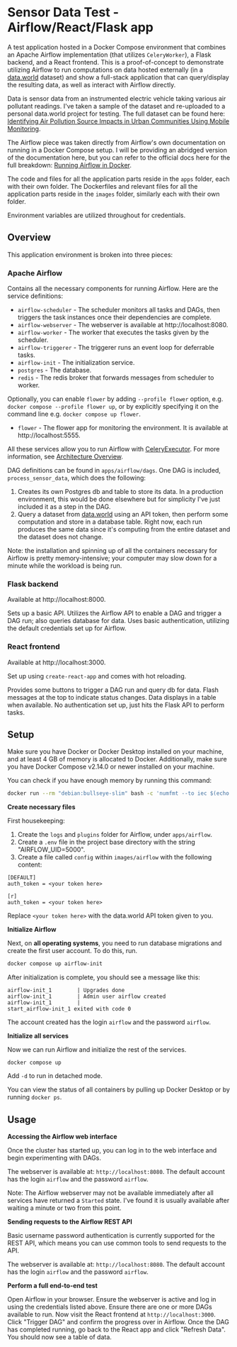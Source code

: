 # Sensor Data Test - Airflow/React/Flask app

A test application hosted in a Docker Compose environment that combines an Apache Airflow implementation (that utilizes `CeleryWorker`), a Flask backend, and a React frontend. This is a proof-of-concept to demonstrate utilizing Airflow to run computations on data hosted externally (in a [data.world](https://data.world) dataset) and show a full-stack application that can query/display the resulting data, as well as interact with Airflow directly.

Data is sensor data from an instrumented electric vehicle taking various air pollutant readings. I've taken a sample of the dataset and re-uploaded to a personal data.world project for testing. The full dataset can be found here: [Identifying Air Pollution Source Impacts in Urban Communities Using Mobile Monitoring](https://data.world/us-epa-gov/124206c8-26a9-435b-9f6c-7cb0d830fbc2).

The Airflow piece was taken directly from Airflow's own documentation on running in a Docker Compose setup. I will be providing an abridged version of the documentation here, but you can refer to the official docs here for the full breakdown: [Running Airflow in Docker](https://airflow.apache.org/docs/apache-airflow/stable/howto/docker-compose/index.html).

The code and files for all the application parts reside in the `apps` folder, each with their own folder. The Dockerfiles and relevant files for all the application parts reside in the `images` folder, similarly each with their own folder.

Environment variables are utilized throughout for credentials.

## Overview

This application environment is broken into three pieces:

### Apache Airflow

Contains all the necessary components for running Airflow. Here are the service definitions:

- `airflow-scheduler` - The scheduler monitors all tasks and DAGs, then triggers the task instances once their dependencies are complete.
- `airflow-webserver` - The webserver is available at http://localhost:8080.
- `airflow-worker` - The worker that executes the tasks given by the scheduler.
- `airflow-triggerer` - The triggerer runs an event loop for deferrable tasks.
- `airflow-init` - The initialization service.
- `postgres` - The database.
- `redis` - The redis broker that forwards messages from scheduler to worker.

Optionally, you can enable `flower` by adding `--profile flower` option, e.g. `docker compose --profile flower up`, or by explicitly specifying it on the command line e.g. `docker compose up flower`.

- `flower` - The flower app for monitoring the environment. It is available at http://localhost:5555.

All these services allow you to run Airflow with [CeleryExecutor](https://airflow.apache.org/docs/apache-airflow/stable/core-concepts/executor/celery.html). For more information, see [Architecture Overview](https://airflow.apache.org/docs/apache-airflow/stable/core-concepts/overview.html).

DAG definitions can be found in `apps/airflow/dags`. One DAG is included, `process_sensor_data`, which does the following:

1. Creates its own Postgres db and table to store its data. In a production environment, this would be done elsewhere but for simplicity I've just included it as a step in the DAG.
2. Query a dataset from [data.world](https://data.world) using an API token, then perform some computation and store in a database table. Right now, each run produces the same data since it's computing from the entire dataset and the dataset does not change.

Note: the installation and spinning up of all the containers necessary for Airflow is pretty memory-intensive; your computer may slow down for a minute while the workload is being run.

### Flask backend

Available at http://localhost:8000.

Sets up a basic API. Utilizes the Airflow API to enable a DAG and trigger a DAG run; also queries database for data. Uses basic authentication, utilizing the default credentials set up for Airflow.

### React frontend

Available at http://localhost:3000.

Set up using `create-react-app` and comes with hot reloading.

Provides some buttons to trigger a DAG run and query db for data. Flash messages at the top to indicate status changes. Data displays in a table when available. No authentication set up, just hits the Flask API to perform tasks.

## Setup

Make sure you have Docker or Docker Desktop installed on your machine, and at least 4 GB of memory is allocated to Docker. Additionally, make sure you have Docker Compose v2.14.0 or newer installed on your machine.

You can check if you have enough memory by running this command:

```bash
docker run --rm "debian:bullseye-slim" bash -c 'numfmt --to iec $(echo $(($(getconf _PHYS_PAGES) * $(getconf PAGE_SIZE))))'
```

**Create necessary files**

First housekeeping:

1. Create the `logs` and `plugins` folder for Airflow, under `apps/airflow`.
2. Create a `.env` file in the project base directory with the string "AIRFLOW_UID=5000".
3. Create a file called `config` within `images/airflow` with the following content:
```
[DEFAULT]
auth_token = <your token here>

[r]
auth_token = <your token here>
```
Replace `<your token here>` with the data.world API token given to you.

**Initialize Airflow**

Next, on **all operating systems**, you need to run database migrations and create the first user account. To do this, run.

``` bash
docker compose up airflow-init
```

After initialization is complete, you should see a message like this:

```
airflow-init_1        | Upgrades done
airflow-init_1        | Admin user airflow created
airflow-init_1        | 
start_airflow-init_1 exited with code 0
```

The account created has the login `airflow` and the password `airflow`.

**Initialize all services**

Now we can run Airflow and initialize the rest of the services.

```
docker compose up
```

Add `-d` to run in detached mode.

You can view the status of all containers by pulling up Docker Desktop or by running `docker ps`.

## Usage

**Accessing the Airflow web interface**

Once the cluster has started up, you can log in to the web interface and begin experimenting with DAGs.

The webserver is available at: `http://localhost:8080`. The default account has the login `airflow` and the password `airflow`.

Note: The Airflow webserver may not be available immediately after all services have returned a `Started` state. I've found it is usually available after waiting a minute or two from this point.

**Sending requests to the Airflow REST API**

Basic username password authentication is currently supported for the REST API, which means you can use common tools to send requests to the API.

The webserver is available at: `http://localhost:8080`. The default account has the login `airflow` and the password `airflow`.

**Perform a full end-to-end test**

Open Airflow in your browser. Ensure the webserver is active and log in using the credentials listed above. Ensure there are one or more DAGs available to run. Now visit the React frontend at `http://localhost:3000`. Click "Trigger DAG" and confirm the progress over in Airflow. Once the DAG has completed running, go back to the React app and click "Refresh Data". You should now see a table of data.